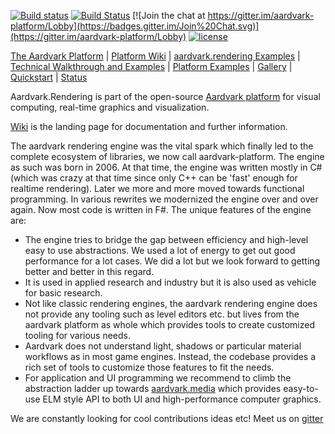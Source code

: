 [![Build status](https://ci.appveyor.com/api/projects/status/oqg1tw2ax1jl8qjx/branch/master?svg=true)](https://ci.appveyor.com/project/haraldsteinlechner/aardvark-rendering/branch/master)
[![Build Status](https://api.travis-ci.org/aardvark-platform/aardvark.rendering.svg?branch=master)](https://travis-ci.org/aardvark-platform/aardvark.rendering)
[![Join the chat at https://gitter.im/aardvark-platform/Lobby](https://badges.gitter.im/Join%20Chat.svg)](https://gitter.im/aardvark-platform/Lobby)
[![license](https://img.shields.io/github/license/aardvark-platform/aardvark.rendering.svg)](https://github.com/aardvark-platform/aardvark.rendering/blob/master/LICENSE)

[The Aardvark Platform](https://aardvarkians.com/) |
[Platform Wiki](https://github.com/aardvarkplatform/aardvark.docs/wiki) | 
[aardvark.rendering Examples](%2Fsrc%2FExamples%20(netcore)) |
[Technical Walkthrough and Examples](https://github.com/aardvark-platform/walkthrough) |
[Platform Examples](https://github.com/aardvark-platform/aardvark.docs/wiki/Examples) |
[Gallery](https://github.com/aardvarkplatform/aardvark.docs/wiki/Gallery) | 
[Quickstart](https://github.com/aardvarkplatform/aardvark.docs/wiki/Quickstart-Windows) | 
[Status](https://github.com/aardvarkplatform/aardvark.docs/wiki/Status)

Aardvark.Rendering is part of the open-source [Aardvark platform](https://github.com/aardvark-platform/aardvark.docs/wiki) for visual computing, real-time graphics and visualization.

[Wiki](https://github.com/aardvarkplatform/aardvark.docs/wiki) is the landing page for documentation and further information.


The aardvark rendering engine was the vital spark which finally led to the complete ecosystem of libraries, we now call aardvark-platform. The engine as such was born in 2006. At that time, the engine was written mostly in C# (which was crazy at that time since only C++ can be 'fast' enough for realtime rendering). Later we more and more moved  towards functional programming. In various rewrites we modernized the engine over and over again. Now most code is written in F#. The unique features of the engine are:
 - The engine tries to bridge the gap between efficiency and high-level easy to use abstractions. We used a lot of energy to get out good performance for a lot cases. We did a lot but we look forward to getting better and better in this regard.
 - It is used in applied research and industry but it is also used as vehicle for basic research.
 - Not like classic rendering engines, the aardvark rendering engine does not provide any tooling such as level editors etc. but lives from the aardvark platform as whole which provides tools to create customized tooling for various needs. 
 - Aardvark does not understand light, shadows or particular material workflows as in most game engines. Instead, the codebase provides a rich set of tools to customize those features to fit the needs.
 - For application and UI programming we recommend to climb the abstraction ladder up towards [aardvark.media](https://github.com/aardvark-platform/aardvark.media) which provides easy-to-use ELM style API to both UI and high-performance computer graphics.
 
We are constantly looking for cool contributions ideas etc! Meet us on [gitter](https://gitter.im/aardvark-platform/Lobby)

